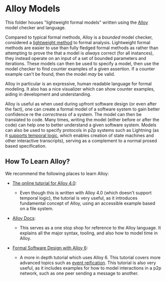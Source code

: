 # Alloy Models

This folder houses "lightweight formal models" written using the
[Alloy](https://alloytools.org/about.html) model checker and language.

Compared to typical formal methods, Alloy is a _bounded_ model checker,
considered a [lightweight
method](https://en.wikipedia.org/wiki/Formal_methods#:~:text=As%20an%20alternative,Tools.%5B31)
to formal analysis. Lightweight formal methods are easier to use than fully
fledged formal methods as rather than attempting to prove the that a model is
_always_ correct (for all instances), they instead operate on an input of a set
of bounded parameters and iterations. These models can then be used to specify
a model, then use the model checker to find counter examples of a given
assertion. If a counter example can't be found, then the model _may_ be valid.

Alloy in particular is an expressive, human readable language for formal
modeling. It also has a nice visualizer which can show counter examples, aiding
in development and understanding.

Alloy is useful as when used during upfront software design (or even after the
fact), one can create a formal model of a software system to gain better
confidence re the _correctness_ of a system. The model can then be translated
to code. Many times, writing the model (either before or after the code) can
help one to better understand a given software system. Models can also be used
to specify protocols in p2p systems such as Lightning (as it [supports temporal
logic](https://alloytools.org/alloy6.html#:~:text=Meaning%20of%20temporal%20connectives),
which enables creation of state machines and other interactive transcripts),
serving as a complement to a normal prosed based specification.

## How To Learn Alloy?

We recommend the following places to learn Alloy:
  * [The online tutorial for Alloy 4.0](https://alloytools.org/about.html):
     * Even though this is written with Alloy 4.0 (which doesn't support
       temporal logic), the tutorial is very useful, as it introduces
       fundamental concept of Alloy, using an accessible example based on a file
       system.

  * [Alloy Docs](https://alloy.readthedocs.io/en/latest/index.html):
     * This serves as a one stop shop for reference to the Alloy language. It
       explains all the major syntax, tooling, and also how to model time in
       Alloy.

  * [Formal Software Design with Alloy 6](https://haslab.github.io/formal-software-design/index.html): 
     * A more in depth tutorial which uses Alloy 6. This tutorial covers more
       advanced topics such as [event
       reification](https://alloytools.discourse.group/t/modelling-a-state-machine-in-electrum-towards-alloy-6/88).
       This tutorial is also very useful, as it includes examples for how to
       model interactions in a p2p network, such as one peer sending a message
       to another.
